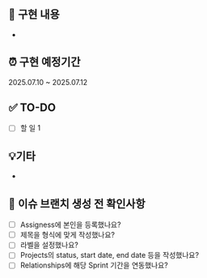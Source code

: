 <!--
이슈 제목은 이 이슈의 주된 기능을 앞에 붙여서 작성해주세요. 라벨에는 모든 기능을 선택해주세요.
예시 : Feat: 이슈 제목
|---------|-------|-----------|--------|---------|------------|---------|------------|---------|------------|
|   Feat   |   Fix   |   Chore    |   Style  |   Docs  |  Refactor  |   Perf   |      Test     |      CI     |     Build    |
-->
## 📝 구현 내용
- 


## ⏰ 구현 예정기간
<!-- 
구현 가능할 것 같은 예정 기간을 입력해주세요. 
(오래걸려도 됩니다. 본인이 가정했던 시간을 작성해주시면 됩니다.)
-->
2025.07.10 ~  2025.07.12

## ✅ TO-DO
- [ ] 할 일 1

## 💡기타
- 

## 👻 이슈 브랜치 생성 전 확인사항

- [ ] Assigness에 본인을 등록했나요?
- [ ] 제목을 형식에 맞게 작성했나요?
- [ ] 라벨을 설정했나요?
- [ ] Projects의 status, start date, end date 등을 작성했나요?
- [ ] Relationships에 해당 Sprint 기간을 연동했나요?
